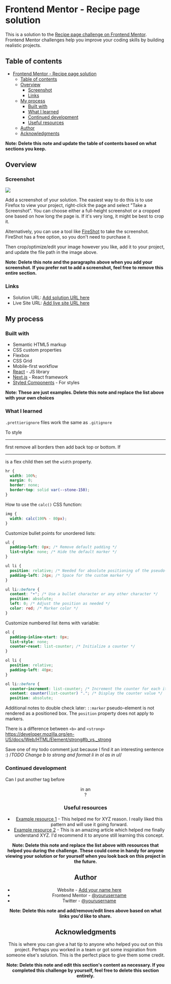# Frontend Mentor - Recipe page solution

This is a solution to the [Recipe page challenge on Frontend Mentor](https://www.frontendmentor.io/challenges/recipe-page-KiTsR8QQKm). Frontend Mentor challenges help you improve your coding skills by building realistic projects. 

## Table of contents

- [Frontend Mentor - Recipe page solution](#frontend-mentor---recipe-page-solution)
  - [Table of contents](#table-of-contents)
  - [Overview](#overview)
    - [Screenshot](#screenshot)
    - [Links](#links)
  - [My process](#my-process)
    - [Built with](#built-with)
    - [What I learned](#what-i-learned)
    - [Continued development](#continued-development)
    - [Useful resources](#useful-resources)
  - [Author](#author)
  - [Acknowledgments](#acknowledgments)

**Note: Delete this note and update the table of contents based on what sections you keep.**

## Overview

### Screenshot

![](./screenshot.jpg)

Add a screenshot of your solution. The easiest way to do this is to use Firefox to view your project, right-click the page and select "Take a Screenshot". You can choose either a full-height screenshot or a cropped one based on how long the page is. If it's very long, it might be best to crop it.

Alternatively, you can use a tool like [FireShot](https://getfireshot.com/) to take the screenshot. FireShot has a free option, so you don't need to purchase it. 

Then crop/optimize/edit your image however you like, add it to your project, and update the file path in the image above.

**Note: Delete this note and the paragraphs above when you add your screenshot. If you prefer not to add a screenshot, feel free to remove this entire section.**

### Links

- Solution URL: [Add solution URL here](https://your-solution-url.com)
- Live Site URL: [Add live site URL here](https://your-live-site-url.com)

## My process

### Built with

- Semantic HTML5 markup
- CSS custom properties
- Flexbox
- CSS Grid
- Mobile-first workflow
- [React](https://reactjs.org/) - JS library
- [Next.js](https://nextjs.org/) - React framework
- [Styled Components](https://styled-components.com/) - For styles

**Note: These are just examples. Delete this note and replace the list above with your own choices**

### What I learned

`.prettierignore` files work the same as `.gitignore`

To style <hr> first remove all borders then add back top or bottom. If <hr> is a flex child then set the `width` property.
```css
hr {
  width: 100%;
  margin: 0;
  border: none;
  border-top: solid var(--stone-150);
}
```

How to use the `calc()` CSS function:
```css
img {
  width: calc(100% - 80px);
}
```

Customize bullet points for unordered lists:
```css
ul {
  padding-left: 0px; /* Remove default padding */
  list-style: none; /* Hide the default marker */
}

ul li {
  position: relative; /* Needed for absolute positioning of the pseudo-element */
  padding-left: 24px; /* Space for the custom marker */
}

ul li::before {
  content: "•"; /* Use a bullet character or any other character */
  position: absolute;
  left: 0; /* Adjust the position as needed */
  color: red; /* Marker color */
}
```

Customize numbered list items with variable:
```css
ol {
  padding-inline-start: 0px;
  list-style: none; 
  counter-reset: list-counter; /* Initialize a counter */
}

ol li {
  position: relative;
  padding-left: 40px;
}

ol li::before {
  counter-increment: list-counter; /* Increment the counter for each item */
  content: counter(list-counter) "."; /* Display the counter value */
  position: absolute;
```

Additional notes to double check later: `::marker` pseudo-element is not rendered as a positioned box. The `position` property does not apply to markers.

There is a difference between `<b>` and `<strong>`
https://developer.mozilla.org/en-US/docs/Web/HTML/Element/strong#b_vs._strong

Save one of my todo comment just because I find it an interesting sentence :)
/*TODO Change b to strong and format li in ol as in ul*/

### Continued development

Can I put another tag before <header> in an <article>?

### Useful resources

- [Example resource 1](https://www.example.com) - This helped me for XYZ reason. I really liked this pattern and will use it going forward.
- [Example resource 2](https://www.example.com) - This is an amazing article which helped me finally understand XYZ. I'd recommend it to anyone still learning this concept.

**Note: Delete this note and replace the list above with resources that helped you during the challenge. These could come in handy for anyone viewing your solution or for yourself when you look back on this project in the future.**

## Author

- Website - [Add your name here](https://www.your-site.com)
- Frontend Mentor - [@yourusername](https://www.frontendmentor.io/profile/yourusername)
- Twitter - [@yourusername](https://www.twitter.com/yourusername)

**Note: Delete this note and add/remove/edit lines above based on what links you'd like to share.**

## Acknowledgments

This is where you can give a hat tip to anyone who helped you out on this project. Perhaps you worked in a team or got some inspiration from someone else's solution. This is the perfect place to give them some credit.

**Note: Delete this note and edit this section's content as necessary. If you completed this challenge by yourself, feel free to delete this section entirely.**

